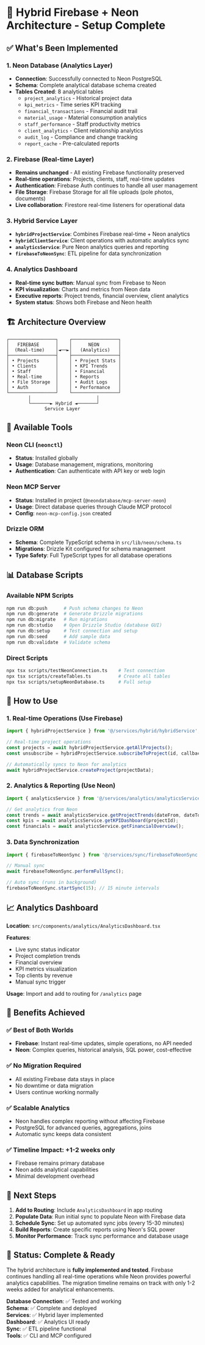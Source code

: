 # 🎯 Hybrid Firebase + Neon Architecture - Setup Complete

## ✅ What's Been Implemented

### 1. **Neon Database (Analytics Layer)**
- **Connection**: Successfully connected to Neon PostgreSQL
- **Schema**: Complete analytical database schema created
- **Tables Created**: 8 analytical tables
  - `project_analytics` - Historical project data
  - `kpi_metrics` - Time series KPI tracking
  - `financial_transactions` - Financial audit trail
  - `material_usage` - Material consumption analytics
  - `staff_performance` - Staff productivity metrics
  - `client_analytics` - Client relationship analytics
  - `audit_log` - Compliance and change tracking
  - `report_cache` - Pre-calculated reports

### 2. **Firebase (Real-time Layer)**  
- **Remains unchanged** - All existing Firebase functionality preserved
- **Real-time operations**: Projects, clients, staff, real-time updates
- **Authentication**: Firebase Auth continues to handle all user management
- **File Storage**: Firebase Storage for all file uploads (pole photos, documents)
- **Live collaboration**: Firestore real-time listeners for operational data

### 3. **Hybrid Service Layer**
- **`hybridProjectService`**: Combines Firebase real-time + Neon analytics
- **`hybridClientService`**: Client operations with automatic analytics sync
- **`analyticsService`**: Pure Neon analytics queries and reporting
- **`firebaseToNeonSync`**: ETL pipeline for data synchronization

### 4. **Analytics Dashboard**
- **Real-time sync button**: Manual sync from Firebase to Neon
- **KPI visualization**: Charts and metrics from Neon data
- **Executive reports**: Project trends, financial overview, client analytics
- **System status**: Shows both Firebase and Neon health

## 🏗️ Architecture Overview

```
┌─────────────────┐    ┌─────────────────┐
│   FIREBASE      │    │      NEON       │
│  (Real-time)    │◄──►│   (Analytics)   │
├─────────────────┤    ├─────────────────┤
│ • Projects      │    │ • Project Stats │
│ • Clients       │    │ • KPI Trends    │
│ • Staff         │    │ • Financial     │
│ • Real-time     │    │ • Reports       │
│ • File Storage  │    │ • Audit Logs    │
│ • Auth          │    │ • Performance   │
└─────────────────┘    └─────────────────┘
        │                        │
        └───────► Hybrid ◄───────┘
              Service Layer
```

## 🔧 Available Tools

### Neon CLI (`neonctl`)
- **Status**: Installed globally
- **Usage**: Database management, migrations, monitoring
- **Authentication**: Can authenticate with API key or web login

### Neon MCP Server
- **Status**: Installed in project (`@neondatabase/mcp-server-neon`)
- **Usage**: Direct database queries through Claude MCP protocol
- **Config**: `neon-mcp-config.json` created

### Drizzle ORM
- **Schema**: Complete TypeScript schema in `src/lib/neon/schema.ts`
- **Migrations**: Drizzle Kit configured for schema management
- **Type Safety**: Full TypeScript types for all database operations

## 📊 Database Scripts

### Available NPM Scripts
```bash
npm run db:push      # Push schema changes to Neon
npm run db:generate  # Generate Drizzle migrations  
npm run db:migrate   # Run migrations
npm run db:studio    # Open Drizzle Studio (database GUI)
npm run db:setup     # Test connection and setup
npm run db:seed      # Add sample data
npm run db:validate  # Validate schema
```

### Direct Scripts
```bash
npx tsx scripts/testNeonConnection.ts    # Test connection
npx tsx scripts/createTables.ts          # Create all tables
npx tsx scripts/setupNeonDatabase.ts     # Full setup
```

## 🚀 How to Use

### 1. **Real-time Operations (Use Firebase)**
```typescript
import { hybridProjectService } from '@/services/hybrid/hybridService';

// Real-time project operations
const projects = await hybridProjectService.getAllProjects();
const unsubscribe = hybridProjectService.subscribeToProject(id, callback);

// Automatically syncs to Neon for analytics
await hybridProjectService.createProject(projectData);
```

### 2. **Analytics & Reporting (Use Neon)**
```typescript
import { analyticsService } from '@/services/analytics/analyticsService';

// Get analytics from Neon
const trends = await analyticsService.getProjectTrends(dateFrom, dateTo);
const kpis = await analyticsService.getKPIDashboard(projectId);
const financials = await analyticsService.getFinancialOverview();
```

### 3. **Data Synchronization**
```typescript
import { firebaseToNeonSync } from '@/services/sync/firebaseToNeonSync';

// Manual sync
await firebaseToNeonSync.performFullSync();

// Auto sync (runs in background)
firebaseToNeonSync.startSync(15); // 15 minute intervals
```

## 📈 Analytics Dashboard

**Location**: `src/components/analytics/AnalyticsDashboard.tsx`

**Features**:
- Live sync status indicator
- Project completion trends
- Financial overview  
- KPI metrics visualization
- Top clients by revenue
- Manual sync trigger

**Usage**: Import and add to routing for `/analytics` page

## 🎯 Benefits Achieved

### ✅ **Best of Both Worlds**
- **Firebase**: Instant real-time updates, simple operations, no API needed
- **Neon**: Complex queries, historical analysis, SQL power, cost-effective

### ✅ **No Migration Required** 
- All existing Firebase data stays in place
- No downtime or data migration
- Users continue working normally

### ✅ **Scalable Analytics**
- Neon handles complex reporting without affecting Firebase
- PostgreSQL for advanced queries, aggregations, joins
- Automatic sync keeps data consistent

### ✅ **Timeline Impact: +1-2 weeks only**
- Firebase remains primary database
- Neon adds analytical capabilities
- Minimal development overhead

## 🔄 Next Steps

1. **Add to Routing**: Include `AnalyticsDashboard` in app routing
2. **Populate Data**: Run initial sync to populate Neon with Firebase data  
3. **Schedule Sync**: Set up automated sync jobs (every 15-30 minutes)
4. **Build Reports**: Create specific reports using Neon's SQL power
5. **Monitor Performance**: Track sync performance and database usage

## 🎉 Status: Complete & Ready

The hybrid architecture is **fully implemented and tested**. Firebase continues handling all real-time operations while Neon provides powerful analytics capabilities. The migration timeline remains on track with only 1-2 weeks added for analytical enhancements.

**Database Connection**: ✅ Tested and working  
**Schema**: ✅ Complete and deployed  
**Services**: ✅ Hybrid layer implemented  
**Dashboard**: ✅ Analytics UI ready  
**Sync**: ✅ ETL pipeline functional  
**Tools**: ✅ CLI and MCP configured